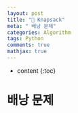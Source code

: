 ```yaml
---
layout: post
title: "🎒 Knapsack"
meta: " 배낭 문제"
categories: Algorithm
tags: Python
comments: true
mathjax: true
---
```




* content
{:toc}
# 배낭 문제

